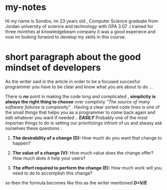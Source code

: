 # my-notes

Hi my name is Sondos, im 23 years old , Computer Science graduate from Jordan university of science and technology with GPA 3.07 .i trained for three monthes at knowledgebeam company  it  was a good experiece and  now im looking forword to develop my skills in this course.

# short paragraph about the good mindset of developers
As the writer said in the article in order to be a focused succesful programmer you have to be clear and know what you are about to do ...

There is ***no*** point in making the code long and complicated , **simplicity is always the right thing to choose** over complixty *"The source of many software failures is complexity"* .
Having a clear sorted code lines is one of the small things that helps you as a programmer to come back again and edit whatever you want if needed .. ***EASILY***
Probably one of the most importan things to do is setting our prioritizings infront of us and alwasy ask ourselves these questions :

1. **The desirability of a change (D):** How much do you want that change to happen?

2. **The value of a change (V):** How much value does the change offer? How much does it help your users?

3. **The effort required to perform the change (E):** How much work will you need to do to accomplish this change?

so then the formula becomes like this as the writer mentioned ***D=V/E***
